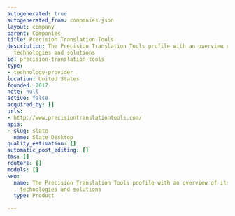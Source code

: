 ```yaml
---
autogenerated: true
autogenerated_from: companies.json
layout: company
parent: Companies
title: Precision Translation Tools
description: The Precision Translation Tools profile with an overview of its translation
  technologies and solutions
id: precision-translation-tools
type:
- technology-provider
location: United States
founded: 2017
note: null
active: false
acquired_by: []
urls:
- http://www.precisiontranslationtools.com/
apis:
- slug: slate
  name: Slate Desktop
quality_estimation: []
automatic_post_editing: []
tms: []
routers: []
models: []
seo:
  name: The Precision Translation Tools profile with an overview of its translation
    technologies and solutions
  type: Product

---
```


